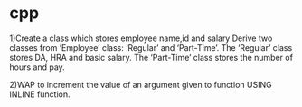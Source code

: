 # cpp

1)Create a class which stores employee name,id and salary Derive two classes from
‘Employee’ class: ‘Regular’ and ‘Part-Time’. The ‘Regular’ class stores DA, HRA and
basic salary. The ‘Part-Time’ class stores the number of hours and pay.

2)WAP to increment the value of an argument given to function USING INLINE function.
